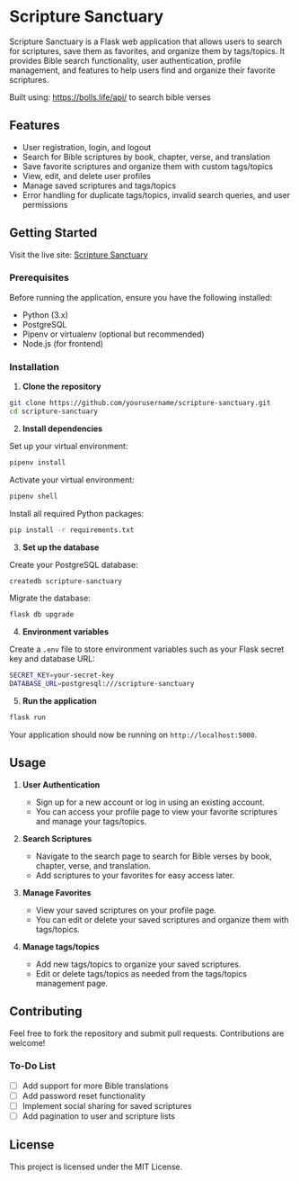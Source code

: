 # Scripture Sanctuary

Scripture Sanctuary is a Flask web application that allows users to search for scriptures, save them as favorites, and organize them by tags/topics. It provides Bible search functionality, user authentication, profile management, and features to help users find and organize their favorite scriptures.

Built using: https://bolls.life/api/ to search bible verses

## Features

- User registration, login, and logout
- Search for Bible scriptures by book, chapter, verse, and translation
- Save favorite scriptures and organize them with custom tags/topics
- View, edit, and delete user profiles
- Manage saved scriptures and tags/topics
- Error handling for duplicate tags/topics, invalid search queries, and user permissions

## Getting Started

Visit the live site: [Scripture Sanctuary](https://scripture-sanctuary.onrender.com/)

### Prerequisites

Before running the application, ensure you have the following installed:

- Python (3.x)
- PostgreSQL
- Pipenv or virtualenv (optional but recommended)
- Node.js (for frontend)

### Installation

1. **Clone the repository**

```bash
git clone https://github.com/yourusername/scripture-sanctuary.git
cd scripture-sanctuary
```

2. **Install dependencies**

Set up your virtual environment:

```bash
pipenv install
```

Activate your virtual environment:

```bash
pipenv shell
```

Install all required Python packages:

```bash
pip install -r requirements.txt
```

3. **Set up the database**

Create your PostgreSQL database:

```bash
createdb scripture-sanctuary
```

Migrate the database:

```bash
flask db upgrade
```

4. **Environment variables**

Create a `.env` file to store environment variables such as your Flask secret key and database URL:

```bash
SECRET_KEY=your-secret-key
DATABASE_URL=postgresql:///scripture-sanctuary
```

5. **Run the application**

```bash
flask run
```

Your application should now be running on `http://localhost:5000`.

## Usage

1. **User Authentication**
   - Sign up for a new account or log in using an existing account.
   - You can access your profile page to view your favorite scriptures and manage your tags/topics.

2. **Search Scriptures**
   - Navigate to the search page to search for Bible verses by book, chapter, verse, and translation.
   - Add scriptures to your favorites for easy access later.

3. **Manage Favorites**
   - View your saved scriptures on your profile page.
   - You can edit or delete your saved scriptures and organize them with tags/topics.

4. **Manage tags/topics**
   - Add new tags/topics to organize your saved scriptures.
   - Edit or delete tags/topics as needed from the tags/topics management page.

## Contributing

Feel free to fork the repository and submit pull requests. Contributions are welcome!

### To-Do List

- [ ] Add support for more Bible translations
- [ ] Add password reset functionality
- [ ] Implement social sharing for saved scriptures
- [ ] Add pagination to user and scripture lists

## License

This project is licensed under the MIT License.

